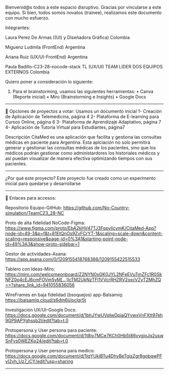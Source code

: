 Bienvenid@s todos a este espacio disruptivo. Gracias por vincularse a este equipo. Si bien, todos somos novatos (trainee), realizamos este documento con mucho esfuerzo.



Integrantes:


Laura Perez De Armas ((UI) y Diseñadora Gráfica) Colombia


Miguenz Ludmila (FrontEnd) Argentina 


Ariana Ruiz (UX/UI-FrontEnd) Argentina 


Paula Badillo-C23-28-nocode-stack TL (UX/UI) TEAM LIDER DOS EQUIPOS EXTERNOS Colombia



Quiero poner a consideración lo siguiente:

1.	Para el brainstorming, usamos las siguientes herramientas:
•	Canva (Reporte inicial)
•	Miro (Brainstorming e Insights)
•	Google Docs


________________________________________



📝 Opciones de proyectos a votar:
Usamos un documento inicial 
1- Creación de Aplicación de Telemedicina, página 4
2- Plataforma de E-learning para Cursos Online, página 6
3- Plataforma de Aprendizaje Adaptativo, página 7
4- Aplicación de Tutoría Virtual para Estudiantes, página7 


Descripción
CitaMed es una aplicación que facilita y gestiona las consultas médicas en paciente para Argentina. Esta aplciación no solo permitirá generar y gestionar las consultas médicas de los pacientes, sino que los médicos podrán gestionar como administardores los historiales médicos y así puedan visualizar de manera efectiva optimizando tiempos con sus pacientes.                                                                                     

________________________________________

¿Por qué este proyecto?
Este proyecto fue creado como un experimento inicial para quedarse y desarrollarse



________________________________________


🔑 Enlaces para accesos:


Repositorio Equipo-GitHub: https://github.com/No-Country-simulation/TeamC23_28-NC



Proto de alta fidelidad NoCode-Figma: https://www.figma.com/proto/EbA2kHV47TJ3FqpvlicvmK/CitaMed-App?node-id=49-3&p=f&t=81EtQnOs9ZvFCrYT-1&scaling=scale-down&content-scaling=responsive&page-id=0%3A1&starting-point-node-id=49%3A3&show-proto-sidebar=1



Gestor de actividades-Asana: https://app.asana.com/0/1209155418768366/1209155422515533



Tablero con Ideas-Miro: https://miro.com/welcomeonboard/Z2NYN0xGK0JYL2NFeEVuTmZFc1R0SkNFZ0p4cEJ6cmFOVm5vM[…]lcTM2UkNzTFl1VVcrRHZRV2oxcVZyT2MhZQ==?share_link_id=941055836056



WireFrames en baja fidelidad (bsoquejos) app-Balsamiq: https://balsamiq.cloud/s6dm6jj/pclgr5t



Investigación UX/UI-Google Docs: https://docs.google.com/document/d/1bhJYwUVqIwDpiaQYvwxVnFXtt97eh9GP9APYghssb2I/edit?tab=t.0



Protopersona y User persona para paciente: https://docs.google.com/document/d/1t8iy7MCe7KCh0Hb5t86yygjoJq2uswSnFvs0WEZKp24/edit?tab=t.0



Protopersona y User persona para medico: https://docs.google.com/document/d/1IqYUkiBTu4DhvBeTgisZgr8gobqwPFyI2vh_Uz7_iCY/edit?usp=sharing
________________________________________

